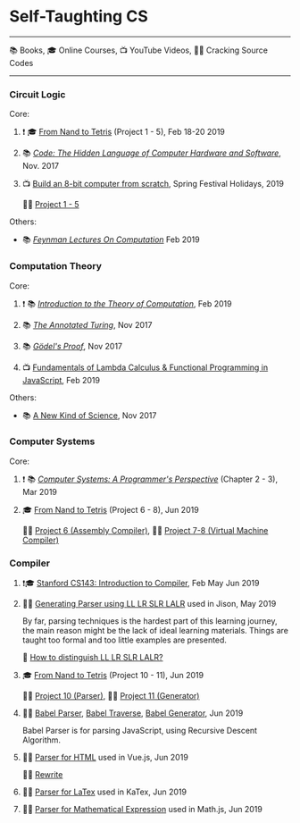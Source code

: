 # Self-Taughting CS

- - -
 
 :books: Books, :mortar_board: Online Courses, :tv: YouTube Videos, :male_detective: Cracking Source Codes

- - -

### Circuit Logic

Core:

1.  :exclamation: :mortar_board: [From Nand to Tetris](https://www.coursera.org/learn/build-a-computer) (Project 1 - 5), Feb 18-20 2019

1. :books: _[Code: The Hidden Language of Computer Hardware and Software](https://www.amazon.com/Code-Language-Computer-Hardware-Software/dp/0735611319)_, Nov. 2017

1. :tv: [Build an 8-bit computer from scratch](https://www.youtube.com/watch?v=HyznrdDSSGM&list=PLowKtXNTBypGqImE405J2565dvjafglHU), Spring Festival Holidays, 2019

   :man_technologist: [Project 1 - 5]()
   
Others:

- :books: _[Feynman Lectures On Computation](https://www.amazon.com/Feynman-Lectures-Computation-Frontiers-Physics/dp/0738202967)_ Feb 2019

### Computation Theory

Core:

1.  :exclamation: :books: _[Introduction to the Theory of Computation](https://www.amazon.com/Introduction-Theory-Computation-Michael-Sipser/dp/113318779X)_, Feb 2019

1. :books: _[The Annotated Turing](https://www.amazon.com/Annotated-Turing-Through-Historic-Computability/dp/0470229055/)_, Nov 2017

1. :books: _[Gödel's Proof](https://www.amazon.com/Gödels-Proof-Ernest-Nagel/dp/0814758371/)_, Nov 2017

1. :tv: [Fundamentals of Lambda Calculus & Functional Programming in JavaScript](https://www.youtube.com/watch?v=3VQ382QG-y4), Feb 2019

Others:

- :books: [A New Kind of Science](https://www.amazon.com/New-Kind-Science-Stephen-Wolfram/dp/1579550088), Nov 2017

### Computer Systems

Core: 

1.  :exclamation: :books:  _[Computer Systems: A Programmer's Perspective](https://www.amazon.com/Computer-Systems-Programmers-Perspective-Engineering/dp/0134123832/)_ (Chapter 2 - 3), Mar 2019

1. :mortar_board: [From Nand to Tetris](https://www.coursera.org/learn/nand2tetris2) (Project 6 - 8), Jun 2019

   :man_technologist: [Project 6 (Assembly Compiler)](https://github.com/lin/nand2tetris-assembly), :man_technologist: [Project 7-8 (Virtual Machine Compiler)](https://github.com/lin/nand2tetris-vm)

### Compiler

1.  :exclamation::mortar_board: [Stanford CS143: Introduction to Compiler](https://lagunita.stanford.edu/courses/Engineering/Compilers/Fall2014/course/), Feb May Jun 2019

1. :male_detective: [Generating Parser using LL LR SLR LALR](https://github.com/zaach/jison) used in Jison, May 2019

   By far, parsing techniques is the hardest part of this learning journey, the main reason might be the lack of ideal learning materials. Things are taught too formal and too little examples are presented.

   :notebook: [How to distinguish LL LR SLR LALR?](https://gist.github.com/lin/dc83bb38eb458ded3ff01aec4a327d54)

1. :mortar_board: [From Nand to Tetris](https://www.coursera.org/learn/nand2tetris2) (Project 10 - 11), Jun 2019
   
   :man_technologist: [Project 10 (Parser)](https://github.com/lin/nand2tetris-parser), :man_technologist: [Project 11 (Generator)](https://github.com/lin/nand2tetris-vm)

1. :male_detective: [Babel Parser](https://github.com/babel/babel/tree/master/packages/babel-parser), [Babel Traverse](https://github.com/babel/babel/tree/master/packages/babel-traverse), [Babel Generator](https://github.com/babel/babel/tree/master/packages/babel-generator), Jun 2019
 
   Babel Parser is for parsing JavaScript, using Recursive Descent Algorithm.
     
1. :male_detective: [Parser for HTML](https://github.com/vuejs/vue/) used in Vue.js, Jun 2019
   
   :man_technologist: [Rewrite](https://github.com/lin/html-parser-lite)

1. :male_detective: [Parser for LaTex](https://github.com/KaTeX/KaTeX) used in KaTex, Jun 2019

1. :male_detective: [Parser for Mathematical Expression](https://github.com/josdejong/mathjs) used in Math.js, Jun 2019
   
